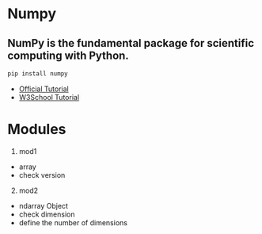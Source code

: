 # Numpy
## NumPy is the fundamental package for scientific computing with Python.
```markdown
pip install numpy
```
- [Official Tutorial](https://numpy.org/numpy-tutorials/)
- [W3School Tutorial](https://www.w3schools.com/python/numpy/default.asp)

# Modules

1. mod1
- array
- check version


2. mod2
- ndarray Object
- check dimension
- define the number of dimensions
